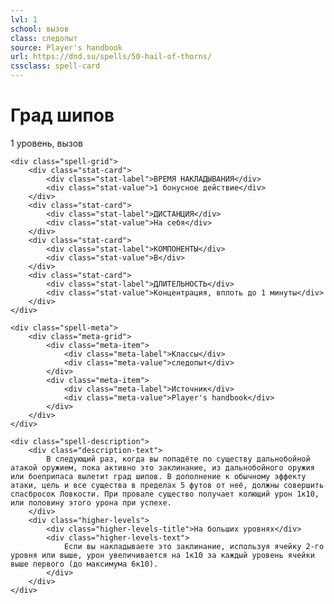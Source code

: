 ```yaml
---
lvl: 1
school: вызов
class: следопыт
source: Player's handbook
url: https://dnd.su/spells/50-hail-of-thorns/
cssclass: spell-card
---
```


<div class="spell-container">
    <div class="spell-header">
        <h1 class="spell-name">Град шипов</h1>
        <div class="spell-level">1 уровень, вызов</div>
    </div>
    
    <div class="spell-grid">
        <div class="stat-card">
            <div class="stat-label">ВРЕМЯ НАКЛАДЫВАНИЯ</div>
            <div class="stat-value">1 бонусное действие</div>
        </div>
        <div class="stat-card">
            <div class="stat-label">ДИСТАНЦИЯ</div>
            <div class="stat-value">На себя</div>
        </div>
        <div class="stat-card">
            <div class="stat-label">КОМПОНЕНТЫ</div>
            <div class="stat-value">В</div>
        </div>
        <div class="stat-card">
            <div class="stat-label">ДЛИТЕЛЬНОСТЬ</div>
            <div class="stat-value">Концентрация, вплоть до 1 минуты</div>
        </div>
    </div>
    
    <div class="spell-meta">
        <div class="meta-grid">
            <div class="meta-item">
                <div class="meta-label">Классы</div>
                <div class="meta-value">следопыт</div>
            </div>
            <div class="meta-item">
                <div class="meta-label">Источник</div>
                <div class="meta-value">Player's handbook</div>
            </div>
        </div>
    </div>
    
    <div class="spell-description">
        <div class="description-text">
            В следующий раз, когда вы попадёте по существу дальнобойной атакой оружием, пока активно это заклинание, из дальнобойного оружия или боеприпаса вылетит град шипов. В дополнение к обычному эффекту атаки, цель и все существа в пределах 5 футов от неё, должны совершить спасбросок Ловкости. При провале существо получает колющий урон 1к10, или половину этого урона при успехе.
        </div>
        <div class="higher-levels">
            <div class="higher-levels-title">На больших уровнях</div>
            <div class="higher-levels-text">
                Если вы накладываете это заклинание, используя ячейку 2-го уровня или выше, урон увеличивается на 1к10 за каждый уровень ячейки выше первого (до максимума 6к10).
            </div>
        </div>
    </div>
</div>